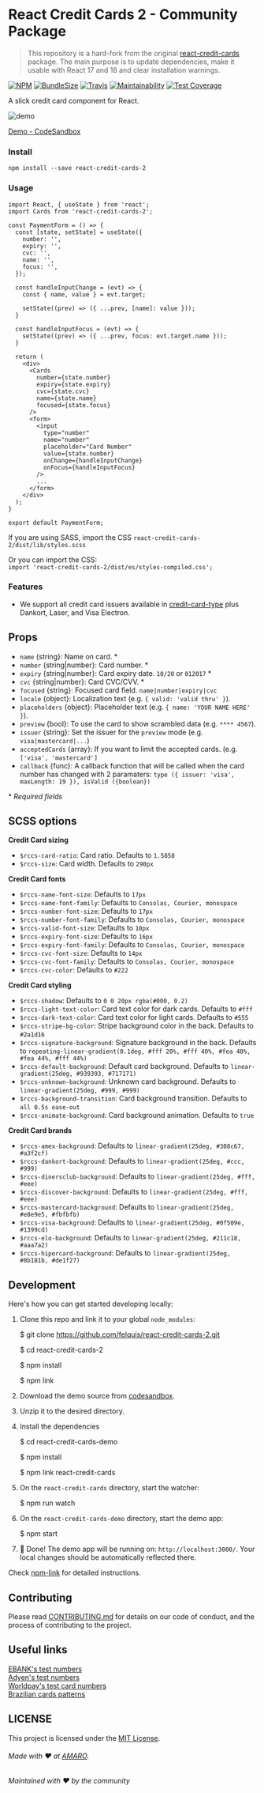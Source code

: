 # React Credit Cards 2 - Community Package

> This repository is a hard-fork from the original [react-credit-cards](https://github.com/amaroteam/react-credit-cards) package. The main purpose is to update dependencies, make it usable with React 17 and 18 and clear installation warnings.

[![NPM](https://img.shields.io/npm/v/react-credit-cards-2)](https://www.npmjs.com/package/react-credit-cards-2) [![BundleSize](https://img.shields.io/bundlephobia/min/react-credit-cards-2)](https://bundlephobia.com/package/react-credit-cards-2) [![Travis](https://travis-ci.org/amarofashion/react-credit-cards.svg?branch=master)](https://travis-ci.org/amarofashion/react-credit-cards) [![Maintainability](https://api.codeclimate.com/v1/badges/bb0aa1a6b782c3845f6a/maintainability)](https://codeclimate.com/github/amarofashion/react-credit-cards/maintainability) [![Test Coverage](https://api.codeclimate.com/v1/badges/bb0aa1a6b782c3845f6a/test_coverage)](https://codeclimate.com/github/amarofashion/react-credit-cards/test_coverage)

A slick credit card component for React.

![demo](https://raw.githubusercontent.com/felquis/react-credit-cards-2/master/docs/media/rccs.gif)

[Demo - CodeSandbox](https://ovvwzkzry9.codesandbox.io/)

### Install

```
npm install --save react-credit-cards-2
```

### Usage

```tsx
import React, { useState } from 'react';
import Cards from 'react-credit-cards-2';

const PaymentForm = () => {
  const [state, setState] = useState({
    number: '',
    expiry: '',
    cvc: '',
    name: '',
    focus: '',
  });

  const handleInputChange = (evt) => {
    const { name, value } = evt.target;
    
    setState((prev) => ({ ...prev, [name]: value }));
  }

  const handleInputFocus = (evt) => {
    setState((prev) => ({ ...prev, focus: evt.target.name }));
  }

  return (
    <div>
      <Cards
        number={state.number}
        expiry={state.expiry}
        cvc={state.cvc}
        name={state.name}
        focused={state.focus}
      />
      <form>
        <input
          type="number"
          name="number"
          placeholder="Card Number"
          value={state.number}
          onChange={handleInputChange}
          onFocus={handleInputFocus}
        />
        ...
      </form>
    </div>
  );
}

export default PaymentForm;
```

If you are using SASS, import the CSS `react-credit-cards-2/dist/lib/styles.scss` 

Or you can import the CSS:  
`import 'react-credit-cards-2/dist/es/styles-compiled.css';`

### Features

- We support all credit card issuers available in [credit-card-type](https://github.com/braintree/credit-card-type) plus
 Dankort, Laser, and Visa Electron.

## Props

- `name` {string}: Name on card. \*
- `number` {string|number}: Card number. \*
- `expiry` {string|number}: Card expiry date. `10/20` or `012017` \*
- `cvc` {string|number}: Card CVC/CVV. \*
- `focused` {string}: Focused card field. `name|number|expiry|cvc`
- `locale` {object}: Localization text (e.g. `{ valid: 'valid thru' }`).
- `placeholders` {object}: Placeholder text (e.g. `{ name: 'YOUR NAME HERE' }`).
- `preview` {bool}: To use the card to show scrambled data (e.g. `**** 4567`).
- `issuer` {string}: Set the issuer for the `preview` mode (e.g. `visa|mastercard|...`)
- `acceptedCards` {array}: If you want to limit the accepted cards. (e.g. `['visa', 'mastercard']`
- `callback` {func}: A callback function that will be called when the card number has changed with 2 paramaters: `type ({ issuer: 'visa', maxLength: 19 }), isValid ({boolean})`

\* _Required fields_

## SCSS options

**Credit Card sizing**

- `$rccs-card-ratio`: Card ratio. Defaults to `1.5858`
- `$rccs-size`: Card width. Defaults to `290px`

**Credit Card fonts**

- `$rccs-name-font-size`: Defaults to `17px`
- `$rccs-name-font-family`: Defaults to `Consolas, Courier, monospace`
- `$rccs-number-font-size`: Defaults to `17px`
- `$rccs-number-font-family`: Defaults to `Consolas, Courier, monospace`
- `$rccs-valid-font-size`: Defaults to `10px`
- `$rccs-expiry-font-size`: Defaults to `16px`
- `$rccs-expiry-font-family`: Defaults to `Consolas, Courier, monospace`
- `$rccs-cvc-font-size`: Defaults to `14px`
- `$rccs-cvc-font-family`: Defaults to `Consolas, Courier, monospace`
- `$rccs-cvc-color`: Defaults to `#222`

**Credit Card styling**

- `$rccs-shadow`: Defaults to `0 0 20px rgba(#000, 0.2)`
- `$rccs-light-text-color`: Card text color for dark cards. Defaults to `#fff`
- `$rccs-dark-text-color`: Card text color for light cards. Defaults to `#555`
- `$rccs-stripe-bg-color`: Stripe background color in the back. Defaults to `#2a1d16`
- `$rccs-signature-background`: Signature background in the back. Defaults to `repeating-linear-gradient(0.1deg, #fff 20%, #fff 40%, #fea 40%, #fea 44%, #fff 44%)`
- `$rccs-default-background`: Default card background. Defaults to `linear-gradient(25deg, #939393, #717171)`
- `$rccs-unknown-background`: Unknown card background. Defaults to `linear-gradient(25deg, #999, #999)`
- `$rccs-background-transition`: Card background transition. Defaults to `all 0.5s ease-out`
- `$rccs-animate-background`: Card background animation. Defaults to `true`

**Credit Card brands**

- `$rccs-amex-background`: Defaults to `linear-gradient(25deg, #308c67, #a3f2cf)`
- `$rccs-dankort-background`: Defaults to `linear-gradient(25deg, #ccc, #999)`
- `$rccs-dinersclub-background`: Defaults to `linear-gradient(25deg, #fff, #eee)`
- `$rccs-discover-background`: Defaults to `linear-gradient(25deg, #fff, #eee)`
- `$rccs-mastercard-background`: Defaults to `linear-gradient(25deg, #e8e9e5, #fbfbfb)`
- `$rccs-visa-background`: Defaults to `linear-gradient(25deg, #0f509e, #1399cd)`
- `$rccs-elo-background`: Defaults to `linear-gradient(25deg, #211c18, #aaa7a2)`
- `$rccs-hipercard-background`: Defaults to `linear-gradient(25deg, #8b181b, #de1f27)`

## Development

Here's how you can get started developing locally:

1. Clone this repo and link it to your global `node_modules`:

      $ git clone https://github.com/felquis/react-credit-cards-2.git

      $ cd react-credit-cards-2

      $ npm install

      $ npm link

2. Download the demo source from [codesandbox](https://codesandbox.io/s/ovvwzkzry9).
3. Unzip it to the desired directory.
4. Install the dependencies

    $ cd react-credit-cards-demo

    $ npm install

    $ npm link react-credit-cards

5. On the `react-credit-cards` directory, start the watcher:

    $ npm run watch
    
6. On the `react-credit-cards-demo` directory, start the demo app:

    $ npm start
    
7. 🎉 Done! The demo app will be running on: `http://localhost:3000/`. Your local changes should be automatically reflected there.

Check [npm-link](https://docs.npmjs.com/cli/link.html) for detailed instructions.

## Contributing

Please read [CONTRIBUTING.md](CONTRIBUTING.md) for details on our code of conduct, and the process of contributing to the project.

## Useful links

[EBANK's test numbers](https://www.ebanx.com/business/en/developers/integrations/testing/credit-card-test-numbers)  
[Adyen's test numbers](https://gist.github.com/j3j5/8b3e48ccad746b90a54a)  
[Worldpay's test card numbers](https://support.worldpay.com/support/kb/bg/testandgolive/tgl5103.html)  
[Brazilian cards patterns](https://github.com/erikhenrique/bin-cc/blob/master/README.md)

## LICENSE

This project is licensed under the [MIT License](LICENSE.md).

###### Made with ❤️ at [AMARO](https://amaro.com).
###### Maintained with ❤️ by the community
